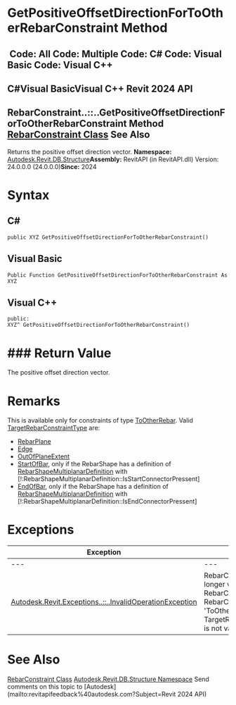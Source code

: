 # GetPositiveOffsetDirectionForToOtherRebarConstraint Method

﻿
 Code: All Code: Multiple Code: C# Code: Visual Basic Code: Visual C++   
---  
C#Visual BasicVisual C++
Revit 2024 API  
---  
RebarConstraint..::..GetPositiveOffsetDirectionForToOtherRebarConstraint Method   
[RebarConstraint Class](748823c8-f059-68c1-d7b5-7cfaba93a445.md "RebarConstraint Class") See Also  
---  
Returns the positive offset direction vector. 
**Namespace:** [Autodesk.Revit.DB.Structure](d586b341-f687-9d90-e96d-255806b7d4fc.md "Autodesk.Revit.DB.Structure Namespace")**Assembly:** RevitAPI (in RevitAPI.dll) Version: 24.0.0.0 (24.0.0.0)**Since:** 2024 
# Syntax
C#  
---  
```text
public XYZ GetPositiveOffsetDirectionForToOtherRebarConstraint()
```
  
Visual Basic  
---  
```text
Public Function GetPositiveOffsetDirectionForToOtherRebarConstraint As XYZ
```
  
Visual C++  
---  
```text
public:
XYZ^ GetPositiveOffsetDirectionForToOtherRebarConstraint()
```
  
# ### Return Value
The positive offset direction vector. 
# Remarks
This is available only for constraints of type [ToOtherRebar](b9417455-214c-30ef-e055-ad17ff1e0db3.md "RebarConstraintType Enumeration").
Valid [TargetRebarConstraintType](b5eb20bf-e887-41b4-f15c-0c1860799a8b.md "TargetRebarConstraintType Enumeration") are: 
  * [RebarPlane](b5eb20bf-e887-41b4-f15c-0c1860799a8b.md "TargetRebarConstraintType Enumeration")
  * [Edge](b5eb20bf-e887-41b4-f15c-0c1860799a8b.md "TargetRebarConstraintType Enumeration")
  * [OutOfPlaneExtent](b5eb20bf-e887-41b4-f15c-0c1860799a8b.md "TargetRebarConstraintType Enumeration")
  * [StartOfBar](b5eb20bf-e887-41b4-f15c-0c1860799a8b.md "TargetRebarConstraintType Enumeration"), only if the RebarShape has a definition of [RebarShapeMultiplanarDefinition](47a3135c-ce53-c041-f551-0795767eaa41.md "RebarShapeMultiplanarDefinition Class") with [!:RebarShapeMultiplanarDefinition::IsStartConnectorPressent]
  * [EndOfBar](b5eb20bf-e887-41b4-f15c-0c1860799a8b.md "TargetRebarConstraintType Enumeration"), only if the RebarShape has a definition of [RebarShapeMultiplanarDefinition](47a3135c-ce53-c041-f551-0795767eaa41.md "RebarShapeMultiplanarDefinition Class") with [!:RebarShapeMultiplanarDefinition::IsEndConnectorPressent]

# Exceptions
| Exception | Condition |
| --- | --- |
| --- | --- |
| [Autodesk.Revit.Exceptions..::..InvalidOperationException](9e715f03-3884-e539-4dd6-8d7545733adc.md "InvalidOperationException Class") | RebarConstraint is no longer valid. -or- The RebarConstraint is not of RebarConstraintType 'ToOtherRebar.' -or- The TargetRebarConstraintType is not valid. |

# See Also
[RebarConstraint Class](748823c8-f059-68c1-d7b5-7cfaba93a445.md "RebarConstraint Class")
[Autodesk.Revit.DB.Structure Namespace](d586b341-f687-9d90-e96d-255806b7d4fc.md "Autodesk.Revit.DB.Structure Namespace")
Send comments on this topic to [Autodesk](mailto:revitapifeedback%40autodesk.com?Subject=Revit 2024 API)